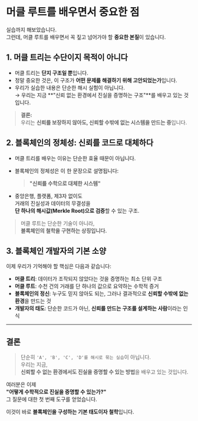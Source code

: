 # 머클 루트를 배우면서 중요한 점

실습까지 해보았습니다.  
그런데, 머클 루트를 배우면서 꼭 짚고 넘어가야 할 **중요한 본질**이 있습니다.

## 1. 머클 트리는 수단이지 목적이 아니다

- 머클 트리는 **단지 구조일 뿐**입니다.
- 정말 중요한 것은, 이 구조가 **어떤 문제를 해결하기 위해 고안되었는가**입니다.
- 우리가 실습한 내용은 단순한 해시 실험이 아닙니다.  
  → 우리는 지금 **"신뢰 없는 환경에서 진실을 증명하는 구조"**를 배우고 있는 것입니다.

> **결론:**  
> 우리는 **신뢰를 보장하지 않아도, 신뢰할 수밖에 없는 시스템을 만드는 중**입니다.

## 2. 블록체인의 정체성: 신뢰를 코드로 대체하다

- 머클 트리를 배우는 이유는 단순한 효율 때문이 아닙니다.
- 블록체인의 정체성은 이 한 문장으로 설명됩니다:

  > **"신뢰를 수학으로 대체한 시스템"**

- 중앙은행, 플랫폼, 제3자 없이도  
  거래의 진실성과 데이터의 무결성을  
  **단 하나의 해시값(Merkle Root)으로 검증**할 수 있는 구조.

> 머클 루트는 단순한 기술이 아니라,  
> **블록체인의 철학을 구현하는 상징입니다.**

## 3. 블록체인 개발자의 기본 소양

이제 우리가 기억해야 할 핵심은 다음과 같습니다:

- **머클 트리**: 데이터가 조작되지 않았다는 것을 증명하는 최소 단위 구조
- **머클 루트**: 수천 건의 거래를 단 하나의 값으로 요약하는 수학적 증거
- **블록체인의 정신**: 누구도 믿지 않아도 되는, 그러나 결과적으로 **신뢰할 수밖에 없는 환경**을 만드는 것
- **개발자의 태도**: 단순한 코드가 아닌, **신뢰를 만드는 구조를 설계하는 사람**이라는 인식

---

## 결론

> 단순히 `'A', 'B', 'C', 'D'를 해시로 묶는 실습`이 아닙니다.  
> 우리는 지금,  
> **신뢰할 수 없는 환경에서도 진실을 증명할 수 있는 방법**을 배우고 있는 것입니다.

여러분은 이제  
**"어떻게 수학적으로 진실을 증명할 수 있는가?"**  
그 질문에 대한 첫 번째 도구를 얻었습니다.

이것이 바로 **블록체인을 구성하는 기본 태도이자 철학**입니다.
